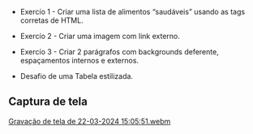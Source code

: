 * Exercío 1 - Criar uma lista de alimentos “saudáveis”
usando as tags corretas de HTML.

* Exercío 2 - Criar uma imagem com link externo.

* Exercío 3 - Criar 2 parágrafos com backgrounds deferente, espaçamentos internos e externos.

* Desafio de uma Tabela estilizada.

## Captura de tela

[Gravação de tela de 22-03-2024 15:05:51.webm](https://github.com/77971904/quest-devquest-html_css-basico/assets/108705247/21719aed-34e7-4f68-8a09-688aafb67b23)
